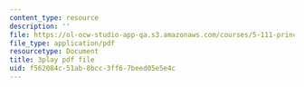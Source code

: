 ```yaml
---
content_type: resource
description: ''
file: https://ol-ocw-studio-app-qa.s3.amazonaws.com/courses/5-111-principles-of-chemical-science-fall-2008/f562084c51ab8bcc3ff67beed05e5e4c_-c-X8zk0ywo.pdf
file_type: application/pdf
resourcetype: Document
title: 3play pdf file
uid: f562084c-51ab-8bcc-3ff6-7beed05e5e4c
---
```

